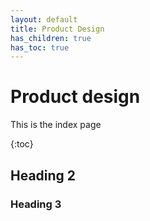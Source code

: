 ```yaml
---
layout: default
title: Product Design
has_children: true
has_toc: true
---
```


# Product design

This is the index page

{:toc}

<!-- TODO: Fix TOC -->

## Heading 2

### Heading 3
